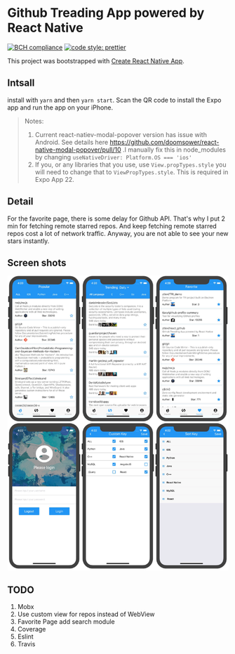 # Github Treading App powered by React Native

[![BCH compliance](https://bettercodehub.com/edge/badge/ztlevi/react_github?branch=master)](https://bettercodehub.com/)
[![code style: prettier](https://img.shields.io/badge/code_style-prettier-ff69b4.svg?style=flat-square)](https://github.com/prettier/prettier)

This project was bootstrapped with [Create React Native App](https://github.com/react-community/create-react-native-app).

## Intsall

install with `yarn` and then `yarn start`. Scan the QR code to install the Expo app and run the app on your iPhone.

> Notes:
>
> 1. Current react-natiev-modal-popover version has issue with Android. See details here https://github.com/doomsower/react-native-modal-popover/pull/10 .I manually fix this in node_modules by changing `useNativeDriver: Platform.OS === 'ios'`
> 2. If you, or any libraries that you use, use `View.propTypes.style` you will need to change that to `ViewPropTypes.style`. This is required in Expo App 22.

## Detail

For the favorite page, there is some delay for Github API. That's why I put 2 min for fetching remote starred repos. And keep fetching remote starred repos cost a lot of network traffic. Anyway, you are not able to see your new stars instantly.

## Screen shots

![screenshots](./screenshots/screenshots.png)

## TODO

1. Mobx
2. Use custom view for repos instead of WebView
3. Favorite Page add search module
4. Coverage
5. Eslint
6. Travis
